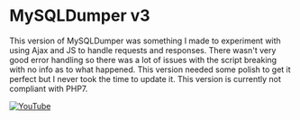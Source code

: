 # MySQLDumper v3

This version of MySQLDumper was something I made to experiment with using Ajax and JS to handle requests and responses. There wasn't very good error handling so there was a lot of issues with the script breaking with no info as to what happened. This version needed some polish to get it perfect but I never took the time to update it. This version is currently not compliant with PHP7. 

[![YouTube](https://img.youtube.com/vi/7FMtcXtzjrU/maxresdefault.jpg)](https://www.youtube.com/watch?v=7FMtcXtzjrU)
